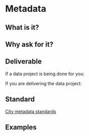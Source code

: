 # Metadata

## What is it?

## Why ask for it?

## Deliverable

If a data project is being done for you:

If you are delivering the data project:

## Standard

[City metadata standards](https://github.com/cityofcapetown/ckanext-cct_metadata/blob/master/ckanext/cct_metadata/cct_metadata.json)

## Examples
